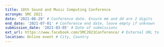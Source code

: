 ```yaml
---
title: 18th Sound and Music Computing Conference
acronym: SMC 2021
date: '2021-06-29' # Conference date. Ensure mm and dd are 2 digits
end_date: '2021-07-01' # Conference end date, leave empty if unknown
submission_date: '2021-03-05' # Date of submissions
ext_url: https://www.facebook.com/SMC2021Conference/ # External URL to conference website
location: Online event # City, Country
---
```

